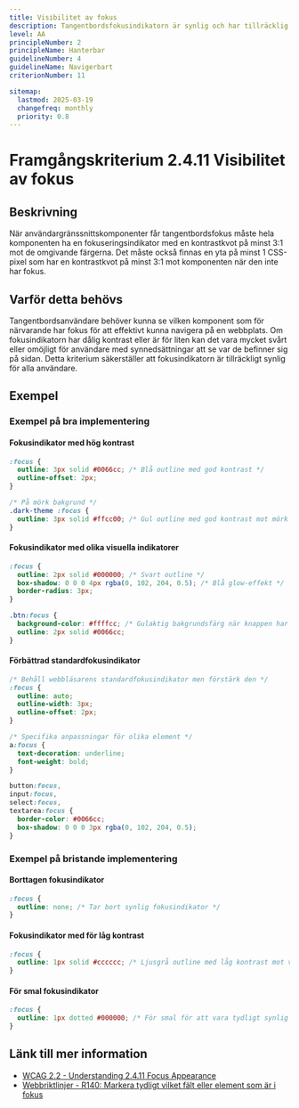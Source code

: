 ```yaml
---
title: Visibilitet av fokus
description: Tangentbordsfokusindikatorn är synlig och har tillräcklig kontrast när komponenter får tangentbordsfokus.
level: AA
principleNumber: 2
principleName: Hanterbar
guidelineNumber: 4
guidelineName: Navigerbart
criterionNumber: 11

sitemap:
  lastmod: 2025-03-19
  changefreq: monthly
  priority: 0.8
---
```


# Framgångskriterium 2.4.11 Visibilitet av fokus

## Beskrivning

När användargränssnittskomponenter får tangentbordsfokus måste hela komponenten ha en fokuseringsindikator med en kontrastkvot på minst 3:1 mot de omgivande färgerna. Det måste också finnas en yta på minst 1 CSS-pixel som har en kontrastkvot på minst 3:1 mot komponenten när den inte har fokus.

## Varför detta behövs

Tangentbordsanvändare behöver kunna se vilken komponent som för närvarande har fokus för att effektivt kunna navigera på en webbplats. Om fokusindikatorn har dålig kontrast eller är för liten kan det vara mycket svårt eller omöjligt för användare med synnedsättningar att se var de befinner sig på sidan. Detta kriterium säkerställer att fokusindikatorn är tillräckligt synlig för alla användare.

## Exempel

### Exempel på bra implementering

#### Fokusindikator med hög kontrast

```css
:focus {
  outline: 3px solid #0066cc; /* Blå outline med god kontrast */
  outline-offset: 2px;
}

/* På mörk bakgrund */
.dark-theme :focus {
  outline: 3px solid #ffcc00; /* Gul outline med god kontrast mot mörk bakgrund */
}
```

#### Fokusindikator med olika visuella indikatorer

```css
:focus {
  outline: 2px solid #000000; /* Svart outline */
  box-shadow: 0 0 0 4px rgba(0, 102, 204, 0.5); /* Blå glow-effekt */
  border-radius: 3px;
}

.btn:focus {
  background-color: #ffffcc; /* Gulaktig bakgrundsfärg när knappen har fokus */
  outline: 2px solid #0066cc;
}
```

#### Förbättrad standardfokusindikator

```css
/* Behåll webbläsarens standardfokusindikator men förstärk den */
:focus {
  outline: auto;
  outline-width: 3px;
  outline-offset: 2px;
}

/* Specifika anpassningar för olika element */
a:focus {
  text-decoration: underline;
  font-weight: bold;
}

button:focus,
input:focus,
select:focus,
textarea:focus {
  border-color: #0066cc;
  box-shadow: 0 0 0 3px rgba(0, 102, 204, 0.5);
}
```

### Exempel på bristande implementering

#### Borttagen fokusindikator

```css
:focus {
  outline: none; /* Tar bort synlig fokusindikator */
}
```

#### Fokusindikator med för låg kontrast

```css
:focus {
  outline: 1px solid #cccccc; /* Ljusgrå outline med låg kontrast mot vit bakgrund */
}
```

#### För smal fokusindikator

```css
:focus {
  outline: 1px dotted #000000; /* För smal för att vara tydligt synlig */
}
```

## Länk till mer information

- [WCAG 2.2 - Understanding 2.4.11 Focus Appearance](https://www.w3.org/WAI/WCAG22/Understanding/focus-appearance.html)
- [Webbriktlinjer - R140: Markera tydligt vilket fält eller element som är i fokus](https://www.digg.se/webbriktlinjer/alla-webbriktlinjer/markera-tydligt-vilket-falt-eller-element-som-ar-i-fokus)
